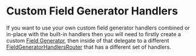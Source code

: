 Custom Field Generator Handlers
===============================

If you want to use your own custom field generator handlers combined or in-place with the built-in handlers then you will need to firstly create a custom [Field Generator](custom-field-generator), then inside of that delegate to a different [FieldGeneratorHandlersRouter](https://github.com/MRCollective/ChameleonForms/blob/master/ChameleonForms/FieldGenerators/FieldGeneratorHandlersRouter.cs) that has a different set of handlers.